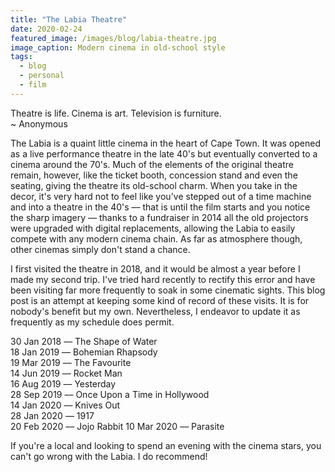 ```yaml
---
title: "The Labia Theatre"
date: 2020-02-24
featured_image: /images/blog/labia-theatre.jpg
image_caption: Modern cinema in old-school style
tags:
  - blog
  - personal
  - film
---
```


Theatre is life. Cinema is art. Television is furniture.  
~ Anonymous

The Labia is a quaint little cinema in the heart of Cape Town. It was opened as a live performance theatre in the late 40's but eventually converted to a cinema around the 70's. Much of the elements of the original theatre remain, however, like the ticket booth, concession stand and even the seating, giving the theatre its old-school charm. When you take in the decor, it's very hard not to feel like you've stepped out of a time machine and into a theatre in the 40's –– that is until the film starts and you notice the sharp imagery –– thanks to a fundraiser in 2014 all the old projectors were upgraded with digital replacements, allowing the Labia to easily compete with any modern cinema chain. As far as atmosphere though, other cinemas simply don't stand a chance.

I first visited the theatre in 2018, and it would be almost a year before I made my second trip. I've tried hard recently to rectify this error and have been visiting far more frequently to soak in some cinematic sights. This blog post is an attempt at keeping some kind of record of these visits. It is for nobody's benefit but my own. Nevertheless, I endeavor to update it as frequently as my schedule does permit.

30 Jan 2018 –– The Shape of Water  
18 Jan 2019 –– Bohemian Rhapsody  
19 Mar 2019 –– The Favourite  
14 Jun 2019 –– Rocket Man  
16 Aug 2019 –– Yesterday  
28 Sep 2019 –– Once Upon a Time in Hollywood  
14 Jan 2020 –– Knives Out  
28 Jan 2020 –– 1917  
20 Feb 2020 –– Jojo Rabbit
10 Mar 2020 –– Parasite

If you're a local and looking to spend an evening with the cinema stars, you can't go wrong with the Labia. I do recommend!
